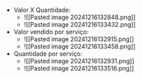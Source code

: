 - Valor X Quantidade:
	- ![[Pasted image 20241216132848.png]]
	- ![[Pasted image 20241216133432.png]]
- Valor vendido por serviço:
	- ![[Pasted image 20241216132915.png]]
	- ![[Pasted image 20241216133458.png]]
- Quantidade por serviço:
	- ![[Pasted image 20241216132931.png]]
	- ![[Pasted image 20241216133516.png]]
